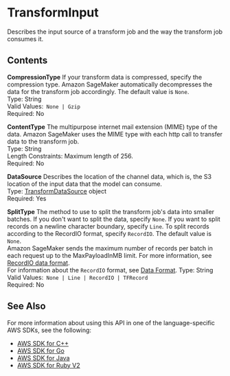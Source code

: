 # TransformInput<a name="API_TransformInput"></a>

Describes the input source of a transform job and the way the transform job consumes it\.

## Contents<a name="API_TransformInput_Contents"></a>

 **CompressionType**   <a name="SageMaker-Type-TransformInput-CompressionType"></a>
If your transform data is compressed, specify the compression type\. Amazon SageMaker automatically decompresses the data for the transform job accordingly\. The default value is `None`\.  
Type: String  
Valid Values:` None | Gzip`   
Required: No

 **ContentType**   <a name="SageMaker-Type-TransformInput-ContentType"></a>
The multipurpose internet mail extension \(MIME\) type of the data\. Amazon SageMaker uses the MIME type with each http call to transfer data to the transform job\.  
Type: String  
Length Constraints: Maximum length of 256\.  
Required: No

 **DataSource**   <a name="SageMaker-Type-TransformInput-DataSource"></a>
Describes the location of the channel data, which is, the S3 location of the input data that the model can consume\.  
Type: [TransformDataSource](API_TransformDataSource.md) object  
Required: Yes

 **SplitType**   <a name="SageMaker-Type-TransformInput-SplitType"></a>
The method to use to split the transform job's data into smaller batches\. If you don't want to split the data, specify `None`\. If you want to split records on a newline character boundary, specify `Line`\. To split records according to the RecordIO format, specify `RecordIO`\. The default value is `None`\.   
Amazon SageMaker sends the maximum number of records per batch in each request up to the MaxPayloadInMB limit\. For more information, see [RecordIO data format](http://mxnet.io/architecture/note_data_loading.html#data-format)\.  
For information about the `RecordIO` format, see [Data Format](http://mxnet.io/architecture/note_data_loading.html#data-format)\.
Type: String  
Valid Values:` None | Line | RecordIO | TFRecord`   
Required: No

## See Also<a name="API_TransformInput_SeeAlso"></a>

For more information about using this API in one of the language\-specific AWS SDKs, see the following:
+  [AWS SDK for C\+\+](https://docs.aws.amazon.com/goto/SdkForCpp/sagemaker-2017-07-24/TransformInput) 
+  [AWS SDK for Go](https://docs.aws.amazon.com/goto/SdkForGoV1/sagemaker-2017-07-24/TransformInput) 
+  [AWS SDK for Java](https://docs.aws.amazon.com/goto/SdkForJava/sagemaker-2017-07-24/TransformInput) 
+  [AWS SDK for Ruby V2](https://docs.aws.amazon.com/goto/SdkForRubyV2/sagemaker-2017-07-24/TransformInput) 